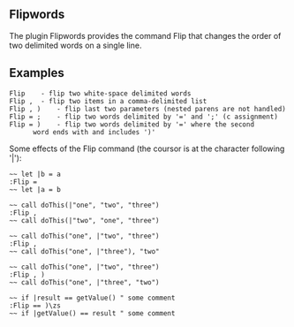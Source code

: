 
## Flipwords

The plugin Flipwords provides the command Flip that changes the order of two 
delimited words on a single line.

## Examples

    Flip	- flip two white-space delimited words
    Flip ,	- flip two items in a comma-delimited list 
    Flip , )	- flip last two parameters (nested parens are not handled)
    Flip = ;	- flip two words delimited by '=' and ';' (c assignment)
    Flip = )	- flip two words delimited by '=' where the second 
  		  word ends with and includes ')'

Some effects of the Flip command (the coursor is at the character following '|'):

    ~~ let |b = a
    :Flip =
    ~~ let |a = b

    ~~ call doThis(|"one", "two", "three")
    :Flip ,
    ~~ call doThis(|"two", "one", "three")

    ~~ call doThis("one", |"two", "three")
    :Flip ,
    ~~ call doThis("one", |"three"), "two"

    ~~ call doThis("one", |"two", "three")
    :Flip , )
    ~~ call doThis("one", |"three", "two")

    ~~ if |result == getValue() " some comment
    :Flip == )\zs
    ~~ if |getValue() == result " some comment

